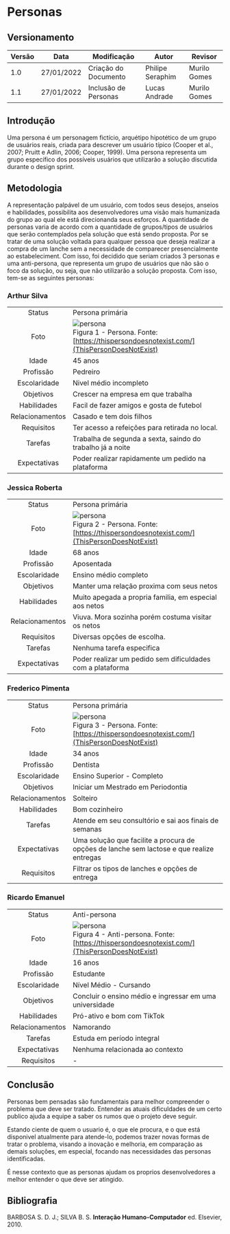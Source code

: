 # Personas

## Versionamento

| Versão | Data       | Modificação          | Autor            | Revisor      |
| ------ | ---------- | -------------------- | ---------------- | ------------ |
| 1.0    | 27/01/2022 | Criação do Documento | Philipe Seraphim | Murilo Gomes |
| 1.1    | 27/01/2022 | Inclusão de Personas | Lucas Andrade    | Murilo Gomes |

## Introdução

Uma persona é um personagem fictício, arquétipo hipotético de um grupo de usuários reais, criada para descrever um usuário típico (Cooper et al., 2007; Pruitt e Adlin, 2006; Cooper, 1999). Uma persona representa um grupo específico dos possíveis usuários que utilizarão a solução discutida durante o design sprint.

## Metodologia

A representação palpável de um usuário, com todos seus desejos, anseios e habilidades, possibilita aos desenvolvedores uma visão mais humanizada do grupo ao qual ele está direcionanda seus esforços.
A quantidade de personas varia de acordo com a quantidade de grupos/tipos de usuários que serão contemplados pela solução que está sendo proposta. Por se tratar de uma solução voltada para qualquer pessoa que deseja realizar a compra de um lanche sem a necessidade de comparecer presencialmente ao estabeleciment. Com isso, foi decidido que seriam criados 3 personas e uma anti-persona, que representa um grupo de usuários que não são o foco da solução, ou seja, que não utilizarão a solução proposta.
Com isso, tem-se as seguintes personas:

### Arthur Silva

|                 |                                                                                                                            |
| :-------------: | :------------------------------------------------------------------------------------------------------------------------- |
|     Status      | Persona primária                                                                                                           |
|      Foto       | ![persona](./../../assets/images/persona1.jpg ':size=200') </br> Figura 1 - Persona. Fonte: [https://thispersondoesnotexist.com/](ThisPersonDoesNotExist) |
|      Idade      | 45 anos                                                                                                                    |
|    Profissão    | Pedreiro                                                                                                                   |
|  Escolaridade   | Nivel médio incompleto                                                                                                     |
|    Objetivos    | Crescer na empresa em que trabalha                                                                                         |
|   Habilidades   | Facil de fazer amigos e gosta de futebol                                                                                   |
| Relacionamentos | Casado e tem dois filhos                                                                                                   |
|   Requisitos    | Ter acesso a refeições para retirada no local.                                                                             |
|     Tarefas     | Trabalha de segunda a sexta, saindo do trabalho já a noite                                                                 |
|  Expectativas   | Poder realizar rapidamente um pedido na plataforma                                                                         |

### Jessica Roberta

|                 |                                                                                                                            |
| :-------------: | :------------------------------------------------------------------------------------------------------------------------- |
|     Status      | Persona primária                                                                                                           |
|      Foto       | ![persona](./../../assets/images/persona3.jpg ':size=200') </br> Figura 2 - Persona. Fonte: [https://thispersondoesnotexist.com/](ThisPersonDoesNotExist) |
|      Idade      | 68 anos                                                                                                                    |
|    Profissão    | Aposentada                                                                                                                 |
|  Escolaridade   | Ensino médio completo                                                                                                      |
|    Objetivos    | Manter uma relação proxima com seus netos                                                                                  |
|   Habilidades   | Muito apegada a propria familia, em especial aos netos                                                                     |
| Relacionamentos | Viuva. Mora sozinha porém costuma visitar os netos                                                                         |
|   Requisitos    | Diversas opções de escolha.                                                                                                |
|     Tarefas     | Nenhuma tarefa especifica                                                                                                  |
|  Expectativas   | Poder realizar um pedido sem dificuldades com a plataforma                                                                 |

### Frederico Pimenta

|                 |                                                                                                                            |
| :-------------: | :------------------------------------------------------------------------------------------------------------------------- |
|     Status      | Persona primária                                                                                                           |
|      Foto       | ![persona](./../../assets/images/persona2.jpg ':size=200') </br> Figura 3 - Persona. Fonte: [https://thispersondoesnotexist.com/](ThisPersonDoesNotExist) |
|      Idade      | 34 anos                                                                                                                    |
|    Profissão    | Dentista                                                                                                                   |
|  Escolaridade   | Ensino Superior - Completo                                                                                                 |
|    Objetivos    | Iniciar um Mestrado em Periodontia                                                                                         |
| Relacionamentos | Solteiro                                                                                                                   |
|   Habilidades   | Bom cozinheiro                                                                                                             |
|     Tarefas     | Atende em seu consultório e sai aos finais de semanas                                                                      |
|  Expectativas   | Uma solução que facilite a procura de opções de lanche sem lactose e que realize entregas                                  |
|   Requisitos    | Filtrar os tipos de lanches e opções de entrega                                                                            |

### Ricardo Emanuel

|                 |                                                                                                                                 |
| :-------------: | :------------------------------------------------------------------------------------------------------------------------------ |
|     Status      | Anti-persona                                                                                                                    |
|      Foto       | ![persona](./../../assets/images/persona4.jpg ':size=200') </br> Figura 4 - Anti-persona. Fonte: [https://thispersondoesnotexist.com/](ThisPersonDoesNotExist) |
|      Idade      | 16 anos                                                                                                                         |
|    Profissão    | Estudante                                                                                                                       |
|  Escolaridade   | Nível Médio - Cursando                                                                                                          |
|    Objetivos    | Concluir o ensino médio e ingressar em uma universidade                                                                         |
|   Habilidades   | Pró-ativo e bom com TikTok                                                                                                      |
| Relacionamentos | Namorando                                                                                                                       |
|     Tarefas     | Estuda em período integral                                                                                                      |
|  Expectativas   | Nenhuma relacionada ao contexto                                                                                                 |
|   Requisitos    | -                                                                                                                               |

## Conclusão

Personas bem pensadas são fundamentais para melhor compreender o problema que deve ser tratado. Entender as atuais dificuldades de um certo publico ajuda a equipe a saber os rumos que o projeto deve seguir.

Estando ciente de quem o usuario é, o que ele procura, e o que está disponivel atualmente para atende-lo, podemos trazer novas formas de tratar o problema, visando a inovação e melhoria, em comparação as demais soluções, em especial, focando nas necessidades das personas identificadas.

É nesse contexto que as personas ajudam os proprios desenvolvedores a melhor entender o que deve ser atingido.

## Bibliografia

BARBOSA S. D. J.; SILVA B. S. **Interação Humano-Computador** ed. Elsevier, 2010.
